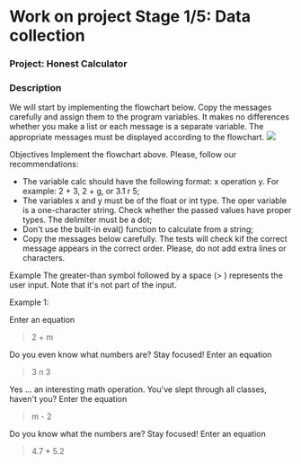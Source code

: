 # Work on project Stage 1/5: Data collection
### Project: Honest Calculator

### Description
We will start by implementing the flowchart below. Copy
the messages carefully and assign them to the program
variables. It makes no differences whether you make a list 
or each message is a separate variable. The appropriate
messages must be displayed according to the flowchart.
![](../../../../../../AppData/Local/Temp/Stage1.jpg)

Objectives
Implement the flowchart above. Please, follow our recommendations:
- The variable calc should have the following format: x operation
  y. For example: 2 + 3, 2 + g, or 3.1 r 5;
- The variables x and y must be of the float or int type. The oper variable 
  is a one-character string. Check whether the passed values have proper types.
  The delimiter must be a dot;
- Don't use the built-in eval() function to calculate from a string;
- Copy the messages below carefully. The tests will check kif the correct message
  appears in the correct order. Please, do not add extra lines or characters.

Example
The greater-than symbol followed by a space (> ) represents the user input. Note that it's not part of the input.

Example 1:

Enter an equation
> 2 + m
> 
Do you even know what numbers are? Stay focused!
Enter an equation
> 3 n 3

Yes ... an interesting math operation. You've slept through all classes, haven't you?
Enter the equation
> m - 2

Do you know what the numbers are? Stay focused!
Enter an equation
> 4.7 * 5.2